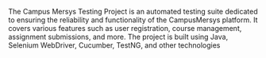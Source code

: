The Campus Mersys Testing Project is an automated testing suite dedicated to ensuring the reliability and functionality of the CampusMersys platform. It covers various features such as user registration, course management, assignment submissions, and more. The project is built using Java, Selenium WebDriver, Cucumber, TestNG, and other technologies
